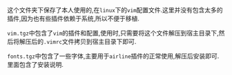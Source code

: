 这个文件夹下保存了本人使用的,在`linux`下的`vim`配置文件.这里并没有包含太多的插件,因为也有些插件依赖于系统,所以不便于移植.

`vim.tgz`中包含了`vim`的插件和配置,使用时,只需要将这个文件解压到宿主目录下,然后将解压后的`.vimrc`文件拷贝到宿主目录下即可.

`fonts.tgz`中包含了一些字体,主要用于`airline`插件的正常使用,解压后安装即可.里面包含了安装说明.
